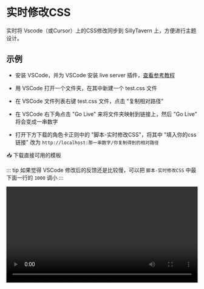 # 实时修改CSS

实时将 Vscode（或Cursor）上的CSS修改同步到 SillyTavern 上，方便进行主题设计。

## 示例

- 安装 VSCode，并为 VSCode 安装 live server 插件，[查看参考教程](https://sillytavern-stage-girls-dog.readthedocs.io/tool_and_experience/_vscode/index.html)
- 用 VSCode 打开一个文件夹，在其中新建一个 test.css 文件
- 在 VSCode 文件列表右键 test.css 文件，点击 "复制相对路径"

- 在 VSCode 右下角点击 "Go Live" 来将文件夹映射到链接上，然后 "Go Live" 将会变成一串数字
- 打开下方下载的角色卡正则中的 "脚本-实时修改CSS"，将其中 "填入你的css链接" 改为 `http://localhost:那一串数字/你复制得到的相对路径`

<MyButton url="https://gitgud.io/SmilingFace/tavern_resource/-/raw/main/前端助手/实时修改css/角色卡.png?inline=false">📥 下载直接可用的模板</MyButton>

::: tip
如果觉得 VSCode 修改后的反馈还是比较慢，可以把 `脚本-实时修改CSS` 中最下面一行的 `1000` 调小
:::

<video width="100%" height="auto" controls>
  <source src="https://cdn.discordapp.com/attachments/1333758463582404670/1333758468737470554/2025-01-28_19.15.30.mov?ex=67ab325e&is=67a9e0de&hm=b24d8ccb4b86bc89d61fb244ec2f6034d110624e31ff8c223dc6cb11f1717664&" type="video/mp4">
  您的浏览器不支持 video 标签
</video>
